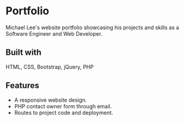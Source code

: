 # Portfolio
Michael Lee's website portfolio showcasing his projects and skills as a Software Engineer and Web Developer. 

## Built with
HTML, CSS, Bootstrap, jQuery, PHP

## Features
* A responsive website design.
* PHP contact owner form through email.
* Routes to project code and deployment. 
